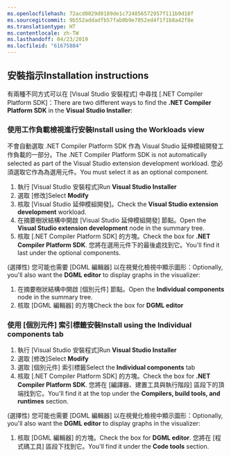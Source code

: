 ```yaml
---
ms.openlocfilehash: 72acd0029d0189de1c724856572957f111b9d18f
ms.sourcegitcommit: 9b552addadfb57fab0b9e7852ed4f1f1b8a42f8e
ms.translationtype: HT
ms.contentlocale: zh-TW
ms.lasthandoff: 04/23/2019
ms.locfileid: "61675884"
---
```

## <a name="installation-instructions"></a><span data-ttu-id="7d9e3-101">安裝指示</span><span class="sxs-lookup"><span data-stu-id="7d9e3-101">Installation instructions</span></span> 

<span data-ttu-id="7d9e3-102">有兩種不同方式可以在 [Visual Studio 安裝程式] 中尋找 [.NET Compiler Platform SDK]：</span><span class="sxs-lookup"><span data-stu-id="7d9e3-102">There are two different ways to find the **.NET Compiler Platform SDK** in the **Visual Studio Installer**:</span></span>

### <a name="install-using-the-workloads-view"></a><span data-ttu-id="7d9e3-103">使用工作負載檢視進行安裝</span><span class="sxs-lookup"><span data-stu-id="7d9e3-103">Install using the Workloads view</span></span>

<span data-ttu-id="7d9e3-104">不會自動選取 .NET Compiler Platform SDK 作為 Visual Studio 延伸模組開發工作負載的一部分。</span><span class="sxs-lookup"><span data-stu-id="7d9e3-104">The .NET Compiler Platform SDK is not automatically selected as part of the Visual Studio extension development workload.</span></span> <span data-ttu-id="7d9e3-105">您必須選取它作為為選用元件。</span><span class="sxs-lookup"><span data-stu-id="7d9e3-105">You must select it as an optional component.</span></span>

1. <span data-ttu-id="7d9e3-106">執行 [Visual Studio 安裝程式]</span><span class="sxs-lookup"><span data-stu-id="7d9e3-106">Run **Visual Studio Installer**</span></span> 
1. <span data-ttu-id="7d9e3-107">選取 [修改]</span><span class="sxs-lookup"><span data-stu-id="7d9e3-107">Select **Modify**</span></span> 
1. <span data-ttu-id="7d9e3-108">核取 [Visual Studio 延伸模組開發]。</span><span class="sxs-lookup"><span data-stu-id="7d9e3-108">Check the **Visual Studio extension development** workload.</span></span>
1. <span data-ttu-id="7d9e3-109">在摘要樹狀結構中開啟 [Visual Studio 延伸模組開發] 節點。</span><span class="sxs-lookup"><span data-stu-id="7d9e3-109">Open the **Visual Studio extension development** node in the summary tree.</span></span>
1. <span data-ttu-id="7d9e3-110">核取 [.NET Compiler Platform SDK] 的方塊。</span><span class="sxs-lookup"><span data-stu-id="7d9e3-110">Check the box for **.NET Compiler Platform SDK**.</span></span> <span data-ttu-id="7d9e3-111">您將在選用元件下的最後處找到它。</span><span class="sxs-lookup"><span data-stu-id="7d9e3-111">You'll find it last under the optional components.</span></span>

<span data-ttu-id="7d9e3-112">(選擇性) 您可能也需要 [DGML 編輯器] 以在視覺化檢視中顯示圖形：</span><span class="sxs-lookup"><span data-stu-id="7d9e3-112">Optionally, you'll also want the **DGML editor** to display graphs in the visualizer:</span></span>

1. <span data-ttu-id="7d9e3-113">在摘要樹狀結構中開啟 [個別元件] 節點。</span><span class="sxs-lookup"><span data-stu-id="7d9e3-113">Open the **Individual components** node in the summary tree.</span></span>
1. <span data-ttu-id="7d9e3-114">核取 [DGML 編輯器] 的方塊</span><span class="sxs-lookup"><span data-stu-id="7d9e3-114">Check the box for **DGML editor**</span></span>

### <a name="install-using-the-individual-components-tab"></a><span data-ttu-id="7d9e3-115">使用 [個別元件] 索引標籤安裝</span><span class="sxs-lookup"><span data-stu-id="7d9e3-115">Install using the Individual components tab</span></span>

1. <span data-ttu-id="7d9e3-116">執行 [Visual Studio 安裝程式]</span><span class="sxs-lookup"><span data-stu-id="7d9e3-116">Run **Visual Studio Installer**</span></span> 
1. <span data-ttu-id="7d9e3-117">選取 [修改]</span><span class="sxs-lookup"><span data-stu-id="7d9e3-117">Select **Modify**</span></span> 
1. <span data-ttu-id="7d9e3-118">選取 [個別元件] 索引標籤</span><span class="sxs-lookup"><span data-stu-id="7d9e3-118">Select the **Individual components** tab</span></span> 
1. <span data-ttu-id="7d9e3-119">核取 [.NET Compiler Platform SDK] 的方塊。</span><span class="sxs-lookup"><span data-stu-id="7d9e3-119">Check the box for **.NET Compiler Platform SDK**.</span></span> <span data-ttu-id="7d9e3-120">您將在 [編譯器、建置工具與執行階段] 區段下的頂端找到它。</span><span class="sxs-lookup"><span data-stu-id="7d9e3-120">You'll find it at the top under the **Compilers, build tools, and runtimes** section.</span></span>

<span data-ttu-id="7d9e3-121">(選擇性) 您可能也需要 [DGML 編輯器] 以在視覺化檢視中顯示圖形：</span><span class="sxs-lookup"><span data-stu-id="7d9e3-121">Optionally, you'll also want the **DGML editor** to display graphs in the visualizer:</span></span>

1. <span data-ttu-id="7d9e3-122">核取 [DGML 編輯器] 的方塊。</span><span class="sxs-lookup"><span data-stu-id="7d9e3-122">Check the box for **DGML editor**.</span></span> <span data-ttu-id="7d9e3-123">您將在 [程式碼工具] 區段下找到它。</span><span class="sxs-lookup"><span data-stu-id="7d9e3-123">You'll find it under the **Code tools** section.</span></span>
